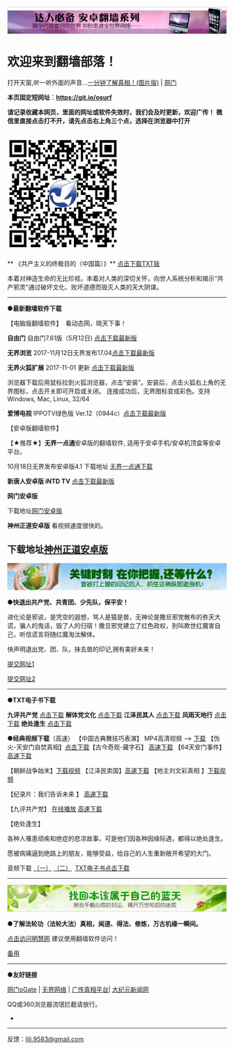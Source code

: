 ![](https://raw.githubusercontent.com/osurf/up/master/tu2.gif)

# 欢迎来到翻墙部落！

打开天窗,听一听外面的声音...<A href="https://raw.githubusercontent.com/osurf/osurf/master/03.JPG">一分钟了解真相！(图片版)</A> | <A href="https://github.com/oGate2/oGate/blob/master/README.md">网门</A>

**本页固定短网址**：**https://git.io/osurf** 

**请记录收藏本网页，里面的网址或软件失效时，我们会及时更新，欢迎广传！**
**微信里直接点击打不开，请先点击右上角三个点，选择在浏览器中打开**

![](https://raw.githubusercontent.com/osurf/up/master/QR_1.jpg)
----------------------------------------------------------------------
** 《共产主义的终极目的（中国篇）》**  [点击下载TXT版](https://raw.githubusercontent.com/osurf/osurf/master/gczydzjmd.zip) 
 
 本着对神造生命的无比珍视，本着对人类的深切关怀，向世人系统分析和揭示“共产邪灵”通过破坏文化、败坏道德而毁灭人类的天大阴谋。
 
 ----------------------------------------------------------------------

**●最新翻墙软件下载**


【电脑版翻墙软件】  看动态网，晓天下事！

**自由门** 自由门7.61版（5月12日) [点击下载最新版](https://raw.githubusercontent.com/osurf/osurf/master/fg.rar)  

**无界浏览** 2017-11月12日无界发布17.04[点击下载最新版](https://raw.githubusercontent.com/osurf/osurf/master/u.rar)

**无界火狐扩展**  2017-11-01 更新 [点击下载最新版](https://raw.githubusercontent.com/osurf/osurf/master/u1703.xpi)

浏览器下载后用鼠标拉到火狐浏览器，点击“安装”。安装后，点击火狐右上角的无界图标，点击开关即可开启或关闭。 连接成功后，无界图标变成彩色。支持Windows, Mac, Linux, 32/64

**爱博电视**  IPPOTV绿色版 Ver.12（0944c）[点击下载最新版](https://raw.githubusercontent.com/osurf/osurf/master/iPPOTV.rar)

【安卓版翻墙软件】

【★推荐★】**无界一点通**安卓版的翻墙软件, 适用于安卓手机/安卓机顶盒等安卓平台。

10月18日无界发布安卓版4.1 下载地址 [无界一点通下载](https://raw.githubusercontent.com/osurf/osurf/master/um.apk?1234)

**新唐人安卓版 iNTD TV**  [点击下载最新版](https://raw.githubusercontent.com/osurf/osurf/master/iNTD_TV.apk)

**网门安卓版** 

下载地址[网门安卓版](https://git.io/ogatea2)

**神州正道安卓版**  看视频速度很快的。

下载地址[神州正道安卓版](https://git.io/vQjqe)
------------------------------------------------------------


![](https://raw.githubusercontent.com/osurf/up/master/tu3.gif)

**●快退出共产党、共青团、少先队，保平安！**

进化论是邪说，是凭空的遐想，骂人是猿是兽，无神论是撒旦邪党散布的弥天大谎，骗人的鬼话，毁了人的归宿！撒旦邪党建立了红色政权，别叫欺世红魔害自己，听信谎言将随红魔淘汰解体。

快声明退出党、团、队，抹去兽的印记,拥有美好未来！

[提交网址1](http://t.cn/RIVviIP) 

[提交网址2](http://t.cn/RKAUsP8) 


---------------------------------------------------------
**●TXT电子书下载**

**九评共产党** [点击下载](https://raw.githubusercontent.com/osurf/osurf/master/ebook_9p.zip)
**解体党文化** [点击下载](https://raw.githubusercontent.com/osurf/osurf/master/ebook_jtdwh.zip)
**江泽民其人** [点击下载](https://raw.githubusercontent.com/osurf/osurf/master/ebook_jqr.zip)
**风雨天地行** [点击下载](https://raw.githubusercontent.com/osurf/osurf/master/ebook_fytdx.zip)
**绝处逢生** [点击下载](https://raw.githubusercontent.com/osurf/osurf/master/ebook_jcfs.zip)

**●经典视频下载**（高速）
【中国古典舞技巧表演】 MP4高清视频 -->  [下载](https://od.lk/d/OTFfNTI3Mzc1OV8/%E4%B8%AD%E5%9C%8B%E5%8F%A4%E5%85%B8%E8%88%9E%E6%8A%80%E5%B7%A7%E8%A1%A8%E6%BC%94.mp4) 
【伪火-天安门自焚真相】[点击下载](https://web.opendrive.com/api/v1/download/file.json/NTlfMTI2MDMyMV92YnMwaw?session_id=1472013790229112002&inline=0&2016)【古今奇观-藏字石】 [高速下载](https://web.opendrive.com/api/v1/download/file.json/NTlfMTI2MDMyMF9wRmtPWA?session_id=1472013790229112002&inline=0&2016) 【64天安门事件】 [高速下载](https://web.opendrive.com/api/v1/download/file.json/NThfMTYxMTg4MF9wVXZ5ZA?session_id=1472012527698604009&inline=0&2016) 

【朝鲜战争始末】[下载视频](https://web.opendrive.com/api/v1/download/file.json/NThfMTYxMTg4Ml9DVUM3ZQ?session_id=1472012527698604009&inline=0&2016)  【江泽民卖国】[高速下载](https://web.opendrive.com/api/v1/download/file.json/NThfMTYxMTg3OF9STjNuaw?session_id=1472012527698604009&inline=0&2016)
【地主刘文彩真相 】[下载视频](https://web.opendrive.com/api/v1/download/file.json/NTlfMTI2MDMyMl84SzFUUw?session_id=1472013790229112002&inline=0&2016)

【纪录片：我们告诉未来 】 [高速下载](https://mega.nz/#F!ctwFTTaQ!kz9NNpS6-4MnyaCx6AzpfA)

【九评共产党】 [在线播放](https://git.io/tv123) [高速下载](https://mega.nz/#F!Z94yBTbb!CV0DrfTCPTQr9P2NYR_row)

【绝处逢生】

各种人罹患顽疾和绝症的悲凉故事，可是他们因各种因缘际遇，都得以绝处逢生。

愿被病痛逼到绝路上的朋友，能够受益，给自己的人生重新敞开希望的大门。

音频下载 [（一）](https://web.opendrive.com/api/v1/download/file.json/OTBfMTE3OTY4NTZfR2RoOEY?session_id=1482584641471816008&inline=0) [（二）](https://web.opendrive.com/api/v1/download/file.json/OTBfMTE3OTY4NThfWU8zV1g?session_id=1482584641471816008&inline=0)  [TXT电子书点击下载](https://raw.githubusercontent.com/osurf/osurf/master/ebook_jcfs.zip)

-------------------------------------------------------------

![](https://raw.githubusercontent.com/osurf/up/master/tu4.gif)

**●了解法轮功（法轮大法）真相，闻道、得法、修炼，万古机缘一瞬间。**

[点击访问明慧网](http://t.cn/Ri80wPK)  建议使用翻墙软件访问！

[备用](http://99.d.gp)


-----------------------------------------------------------

**●友好链接**

[网门oGate](https://github.com/ogate2/ogate)   | [无界网络](https://github.com/bannedbook/fanqiang/wiki#to-wjw) | [广传真相平台](https://github.com/bannedbook/fanqiang/wiki#gczxpt)| [大纪元新闻网](http://t.cn/Ri80wPo)

QQ或360浏览器流氓拦截请放行。

-

-----------------------------------------------------------
反馈：lili.9583@gmail.com
